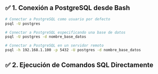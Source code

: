 ## ✅ 1. Conexión a PostgreSQL desde Bash

```bash
# Conectar a PostgreSQL como usuario por defecto
psql -U postgres

# Conectar a PostgreSQL especificando una base de datos
psql -U postgres -d nombre_base_datos

# Conectar a PostgreSQL en un servidor remoto
psql -h 192.168.1.100 -p 5432 -U postgres -d nombre_base_datos
```
## ✅ 2. Ejecución de Comandos SQL Directamente

